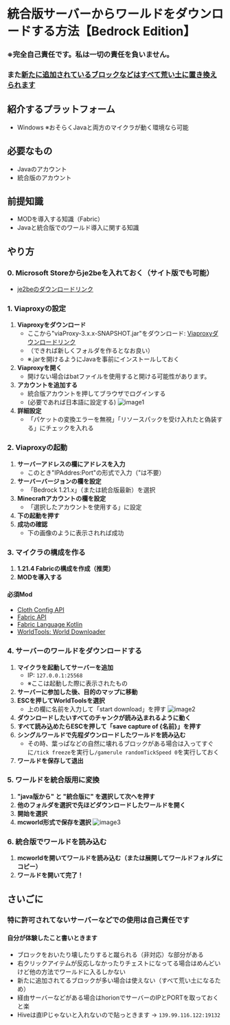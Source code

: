 # 統合版サーバーからワールドをダウンロードする方法【Bedrock Edition】

### ※完全自己責任です。私は一切の責任を負いません。
### また<u>新たに追加されているブロックなどはすべて荒い土に置き換えられます</u>

## 紹介するプラットフォーム
- Windows
  ※おそらくJavaと両方のマイクラが動く環境なら可能

## 必要なもの
- Javaのアカウント
- 統合版のアカウント

## 前提知識
- MODを導入する知識（Fabric）
- Javaと統合版でのワールド導入に関する知識

## やり方

### 0. Microsoft Storeからje2beを入れておく（サイト版でも可能）
- [je2beのダウンロードリンク](https://apps.microsoft.com/detail/9PC9MFX9QCXS?hl=ja-jp&gl=JP&ocid=pdpshare)

### 1. Viaproxyの設定

1.  **Viaproxyをダウンロード**
    -   ここから"viaProxy-3.x.x-SNAPSHOT.jar"をダウンロード: [Viaproxyダウンロードリンク](https://build.lenni0451.net/job/ViaProxy/)
    -   （できれば新しくフォルダを作るとなお良い）
    -   ※.jarを開けるようにJavaを事前にインストールしておく
2.  **Viaproxyを開く**
    -   開けない場合はbatファイルを使用すると開ける可能性があります。
3.  **アカウントを追加する**
    -   統合版アカウントを押してブラウザでログインする
    -   (必要であれば日本語に設定する)
        ![image1](https://github.com/IQminecraft/how_to_download_a_map_from_bedrock_servers/blob/main/images/image1.png)
4.  **詳細設定**
    -   「パケットの変換エラーを無視」「リソースパックを受け入れたと偽装する」にチェックを入れる

### 2. Viaproxyの起動
1.  **サーバーアドレスの欄にアドレスを入力**
    -   このとき"IPAddres:Port"の形式で入力（"は不要）
2.  **サーバーバージョンの欄を設定**
    -   「Bedrock 1.21.x」（または統合版最新）を選択
3.  **Minecraftアカウントの欄を設定**
    -   「選択したアカウントを使用する」に設定
4.  **下の起動を押す**
5.  **成功の確認**
    -   下の画像のように表示されれば成功

### 3. マイクラの構成を作る
1.  **1.21.4 Fabricの構成を作成（推奨）**
2.  **MODを導入する**

#### 必須Mod
-   [Cloth Config API](https://www.curseforge.com/minecraft/mc-mods/cloth-config/files/all?page=1&pageSize=20&version=1.21.4&gameVersionTypeId=4)
-   [Fabric API](https://www.curseforge.com/minecraft/mc-mods/fabric-api/files/all?page=1&pageSize=20&version=1.21.4&gameVersionTypeId=4)
-   [Fabric Language Kotlin](https://www.curseforge.com/minecraft/mc-mods/fabric-language-kotlin/files/all?page=1&pageSize=20&version=1.21.4&gameVersionTypeId=4)
-   [WorldTools: World Downloader](https://www.curseforge.com/minecraft/mc-mods/worldtools/files/all?page=1&pageSize=20&version=1.21.4&gameVersionTypeId=4)

### 4. サーバーのワールドをダウンロードする
1.  **マイクラを起動してサーバーを追加**
    -   IP: `127.0.0.1:25568`
    -   ※ここは起動した際に表示されたもの
2.  **サーバーに参加した後、目的のマップに移動**
3.  **ESCを押してWorldToolsを選択**
    -   上の欄に名前を入力して「start download」を押す
        ![image2](https://github.com/IQminecraft/how_to_download_a_map_from_bedrock_servers/blob/main/images/image2.png)
4.  **ダウンロードしたいすべてのチャンクが読み込まれるように動く**
5.  **すべて読み込めたらESCを押して「save capture of {名前}」を押す**
6.  **シングルワールドで先程ダウンロードしたワールドを読み込む**
    -   その時、葉っぱなどの自然に壊れるブロックがある場合は入ってすぐに`/tick freeze`を実行し`/gamerule randomTickSpeed 0`を実行しておく
7.  **ワールドを保存して退出**

### 5. ワールドを統合版用に変換
1.  **"java版から" と "統合版に" を選択して次へを押す**
2.  **他のフォルダを選択で先ほどダウンロードしたワールドを開く**
3.  **開始を選択**
4.  **mcworld形式で保存を選択**
    ![image3](https://github.com/IQminecraft/how_to_download_a_map_from_bedrock_servers/blob/main/images/image3.png)

### 6. 統合版でワールドを読み込む
1.  **mcworldを開いてワールドを読み込む（または展開してワールドフォルダにコピー）**
2.  **ワールドを開いて完了！**

## さいごに
### 特に許可されてないサーバーなどでの使用は自己責任です
#### 自分が体験したこと書いときます
-   ブロックをおいたり壊したりすると蹴られる（非対応）な部分がある
-   右クリックアイテムが反応しなかったりチェストになってる場合はめんどいけど他の方法でワールドに入るしかない
-   新たに追加されてるブロックが多い場合は使えない（すべて荒い土になるため）
-   経由サーバーなどがある場合はhorionでサーバーのIPとPORTを取っておくと楽
-   Hiveは直IPじゃないと入れないので貼っときます -> `139.99.116.122:19132`
